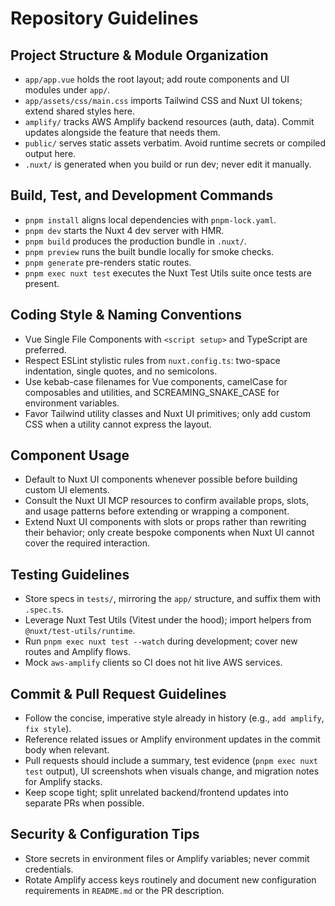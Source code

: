 # Repository Guidelines

## Project Structure & Module Organization
- `app/app.vue` holds the root layout; add route components and UI modules under `app/`.
- `app/assets/css/main.css` imports Tailwind CSS and Nuxt UI tokens; extend shared styles here.
- `amplify/` tracks AWS Amplify backend resources (auth, data). Commit updates alongside the feature that needs them.
- `public/` serves static assets verbatim. Avoid runtime secrets or compiled output here.
- `.nuxt/` is generated when you build or run dev; never edit it manually.

## Build, Test, and Development Commands
- `pnpm install` aligns local dependencies with `pnpm-lock.yaml`.
- `pnpm dev` starts the Nuxt 4 dev server with HMR.
- `pnpm build` produces the production bundle in `.nuxt/`.
- `pnpm preview` runs the built bundle locally for smoke checks.
- `pnpm generate` pre-renders static routes.
- `pnpm exec nuxt test` executes the Nuxt Test Utils suite once tests are present.

## Coding Style & Naming Conventions
- Vue Single File Components with `<script setup>` and TypeScript are preferred.
- Respect ESLint stylistic rules from `nuxt.config.ts`: two-space indentation, single quotes, and no semicolons.
- Use kebab-case filenames for Vue components, camelCase for composables and utilities, and SCREAMING_SNAKE_CASE for environment variables.
- Favor Tailwind utility classes and Nuxt UI primitives; only add custom CSS when a utility cannot express the layout.

## Component Usage
- Default to Nuxt UI components whenever possible before building custom UI elements.
- Consult the Nuxt UI MCP resources to confirm available props, slots, and usage patterns before extending or wrapping a component.
- Extend Nuxt UI components with slots or props rather than rewriting their behavior; only create bespoke components when Nuxt UI cannot cover the required interaction.

## Testing Guidelines
- Store specs in `tests/`, mirroring the `app/` structure, and suffix them with `.spec.ts`.
- Leverage Nuxt Test Utils (Vitest under the hood); import helpers from `@nuxt/test-utils/runtime`.
- Run `pnpm exec nuxt test --watch` during development; cover new routes and Amplify flows.
- Mock `aws-amplify` clients so CI does not hit live AWS services.

## Commit & Pull Request Guidelines
- Follow the concise, imperative style already in history (e.g., `add amplify`, `fix style`).
- Reference related issues or Amplify environment updates in the commit body when relevant.
- Pull requests should include a summary, test evidence (`pnpm exec nuxt test` output), UI screenshots when visuals change, and migration notes for Amplify stacks.
- Keep scope tight; split unrelated backend/frontend updates into separate PRs when possible.

## Security & Configuration Tips
- Store secrets in environment files or Amplify variables; never commit credentials.
- Rotate Amplify access keys routinely and document new configuration requirements in `README.md` or the PR description.
